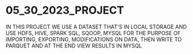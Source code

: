 # 05_30_2023_PROJECT
IN THIS PROJECT WE USE A DATASET THAT'S IN LOCAL STORAGE AND USE HDFS, HIVE, SPARK SQL, SQOOP, MYSQL FOR THE PURPOSE OF IMPORTING, EXPORTING, MODIFICATIONS ON DATA, THEN WRITE TO PARQUET AND AT THE END VIEW RESULTS IN MYSQL 
